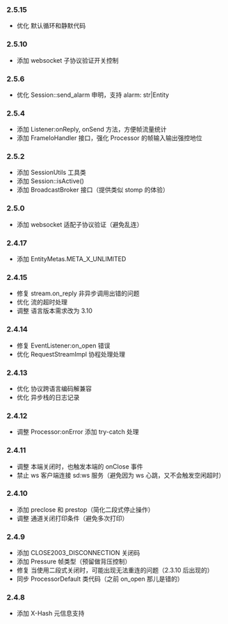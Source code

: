 
### 2.5.15
* 优化 默认循环和静默代码

### 2.5.10
* 添加 websocket 子协议验证开关控制

### 2.5.6
* 优化 Session::send_alarm 申明，支持 alarm: str|Entity

### 2.5.4
* 添加 Listener:onReply, onSend 方法，方便帧流量统计
* 添加 FrameIoHandler 接口，强化 Processor 的帧输入输出强控地位

### 2.5.2
* 添加 SessionUtils 工具类
* 添加 Session::isActive()
* 添加 BroadcastBroker 接口（提供类似 stomp 的体验）

### 2.5.0
* 添加 websocket 适配子协议验证（避免乱连）

### 2.4.17
* 添加 EntityMetas.META_X_UNLIMITED

### 2.4.15
* 修复 stream.on_reply 非异步调用出错的问题
* 优化 流的超时处理
* 调整 语言版本需求改为 3.10

### 2.4.14
* 修复 EventListener:on_open 错误
* 优化 RequestStreamImpl 协程处理处理

### 2.4.13
* 优化 协议跨语言编码解兼容
* 优化 异步栈的日志记录

### 2.4.12
* 调整 Processor:onError 添加 try-catch 处理

### 2.4.11
* 调整 本端关闭时，也触发本端的 onClose 事件
* 禁止 ws 客户端连接 sd:ws 服务（避免因为 ws 心跳，又不会触发空闲超时）

### 2.4.10
* 添加 preclose 和 prestop（简化二段式停止操作）
* 调整 通道关闭打印条件（避免多次打印）

### 2.4.9
* 添加 CLOSE2003_DISCONNECTION 关闭码
* 添加 Pressure 帧类型（预留做背压控制）
* 修复 当使用二段式关闭时，可能出现无法重连的问题（2.3.10 后出现的）
* 同步 ProcessorDefault 类代码（之前 on_open 那儿是错的）

### 2.4.8
* 添加 X-Hash 元信息支持